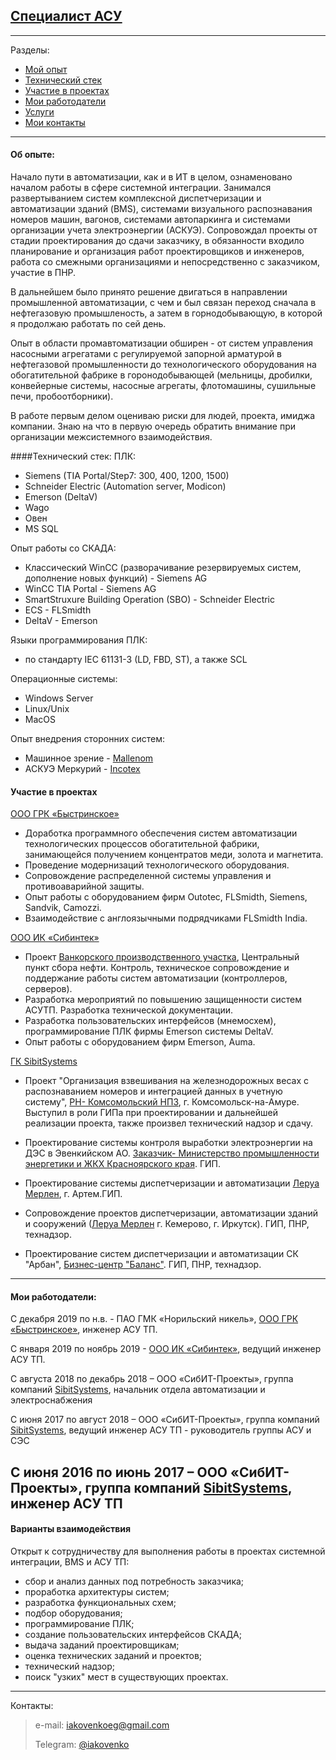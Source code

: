 ## [Специалист АСУ](/engineer/)

---
Разделы:

* <a href="#expirience">Мой опыт</a>
* <a href="#tech_stack">Технический стек</a>
* <a href="#projects">Участие в проектах</a>
* <a href="#employers">Мои работодатели</a>
* <a href="#business">Услуги</a>
* <a href="#contacts">Мои контакты</a>


---
<a name="expirience"></a>
#### Об опыте:
Начало пути в автоматизации, как и в ИТ в целом, ознаменовано началом работы в сфере системной интеграции. 
Занимался развертыванием систем комплексной диспетчеризации и автоматизации зданий (BMS), 
системами визуального распознавания номеров машин, вагонов, 
системами автопаркинга и системами организации учета электроэнергии (АСКУЭ).
Сопровождал проекты от стадии проектирования до сдачи заказчику, 
в обязанности входило планирование и организация работ проектировщиков и инженеров, 
работа со смежными организациями и непосредственно с заказчиком, участие в ПНР.

В дальнейшем было принято решение двигаться в направлении промышленной автоматизации, с чем и был связан переход сначала в нефтегазовую промышленость, а затем в горнодобывающую, в которой я продолжаю работать по сей день.  

Опыт в области промавтоматизации обширен - от систем управления насосными агрегатами с регулируемой запорной арматурой в нефтегазовой промышленности 
до технологического оборудования на обогатительной фабрике в горонодобывающей (мельницы, дробилки, конвейерные системы, насосные агрегаты, флотомашины, сушильные печи, пробоотборники).

В работе первым делом оцениваю риски для людей, проекта, имиджа компании.
Знаю на что в первую очередь обратить внимание при организации межсистемного взаимодействия.

<a name="tech_stack"></a>
####Технический стек:
ПЛК:  

* Siemens (TIA Portal/Step7: 300, 400, 1200, 1500)
* Schneider Electric (Automation server, Modicon)
* Emerson (DeltaV)
* Wago
* Овен
* MS SQL

Опыт работы со СКАДА: 

* Классический WinCC (разворачивание резервируемых систем, дополнение новых функций) - Siemens AG
* WinCC TIA Portal - Siemens AG
* SmartStruxure Building Operation (SBO) - Schneider Electric
* ECS - FLSmidth
* DeltaV - Emerson 


Языки программирования ПЛК:

* по стандарту IEC 61131-3 (LD, FBD, ST), а также SCL

Операционные системы:

* Windows Server
* Linux/Unix
* MacOS


Опыт внедрения сторонних систем:

* Машинное зрение - [Mallenom](https://www.mallenom.ru/)
* АСКУЭ Меркурий - [Incotex](https://www.incotex.com/)


<a name="projects"></a>
#### Участие в проектах

[ООО ГРК «Быстринское»](https://www.grkb.ru/)

* Доработка программного обеспечения систем автоматизации технологических процессов обогатительной фабрики,  занимающейся получением концентратов меди, золота и магнетита.
* Проведение модернизаций технологического оборудования.  
* Сопровождение распределенной системы управления и противоаварийной защиты.  
* Опыт работы с оборудованием фирм Outotec, FLSmidth, Siemens, Sandvik, Camozzi.  
* Взаимодействие с англоязычными подрядчиками FLSmidth India.  

[ООО ИК «Сибинтек»](https://sibintek.ru/)

* Проект [Ванкорского производственного участка](https://vankorneft.rosneft.ru/), Центральный пункт сбора нефти. Контроль, 
  техническое сопровождение и поддержание работы систем автоматизации (контроллеров, серверов).  
* Разработка мероприятий по повышению защищенности систем АСУТП. Разработка технической документации.  
* Разработка пользовательских интерфейсов (мнемосхем), программирование ПЛК фирмы Emerson системы DeltaV.    
* Опыт работы с оборудованием фирм Emerson, Auma.

[ГК SibitSystems](http://sibit.ru/)

* Проект "Организация взвешивания на железнодорожных весах с
распознаванием номеров и интеграцией данных в учетную систему", [РН-
Комсомольский НПЗ](https://rnknpz.rosneft.ru/), г. Комсомольск-на-Амуре. Выступил в роли ГИПа
при проектировании и дальнейшей реализации проекта, также произвел
технический надзор и сдачу.

* Проектирование системы контроля выработки электроэнергии на ДЭС в
Эвенкийском АО. [Заказчик- Министерство
промышленности энергетики и ЖКХ Красноярского края](http://www.krskstate.ru/promtorg). ГИП.

* Проектирование системы диспетчеризации и автоматизации [Леруа Мерлен](https://leroymerlin.ru/), г. Артем.ГИП.

* Сопровождение проектов диспетчеризации, автоматизации зданий и
сооружений ([Леруа Мерлен](https://leroymerlin.ru/) г. Кемерово, г. Иркутск). ГИП, ПНР, технадзор.
  
* Проектирование систем диспетчеризации и автоматизации СК "Арбан", 
  [Бизнес-центр "Баланс"](https://www.arban.ru/objects/commercial/biznes-tsentr-balans-#about-text). ГИП, ПНР, технадзор.

---
<a name="employers"></a>
#### Мои работодатели:
<!--
С июля 2021 по н.в. - ПАО ГМК «Норильский никель», [ООО ГРК «Быстринское»](https://www.grkb.ru/),
программист АСУ ТП.
-->

С декабря 2019 по н.в. - ПАО ГМК «Норильский никель», [ООО ГРК «Быстринское»](https://www.grkb.ru/),
инженер АСУ ТП.

С января 2019 по ноябрь 2019 - [ООО ИК «Сибинтек»](https://sibintek.ru/),
ведущий инженер АСУ ТП. 

С августа 2018 по декабрь 2018 – ООО «СибИТ-Проекты»,
группа компаний [SibitSystems](http://sibit.ru/), начальник отдела автоматизации и электроснабжения

С июня 2017 по август 2018 – ООО «СибИТ-Проекты»,
группа компаний [SibitSystems](http://sibit.ru/), ведущий инженер АСУ ТП - руководитель группы АСУ и СЭС

С июня 2016 по июнь 2017 – ООО «СибИТ-Проекты»,
группа компаний [SibitSystems](http://sibit.ru/), инженер АСУ ТП
---
<a name="business"></a>
#### Варианты взаимодействия

Открыт к сотрудничеству для выполнения работы в проектах системной интеграции, BMS и АСУ ТП:

* сбор и анализ данных под потребность заказчика;
* проработка архитектуры систем;
* разработка функциональных схем; 
* подбор оборудования;
* программирование ПЛК;
* создание пользовательских интерфейсов СКАДА;
* выдача заданий проектировщикам;
* оценка технических заданий и проектов;
* технический надзор;
* поиск "узких" мест в существующих проектах.

___
<a name="contacts"></a>
Контакты:
> e-mail: <iakovenkoeg@gmail.com>
> 
> Telegram: [@iakovenko](https://t.me/iakovenko)
